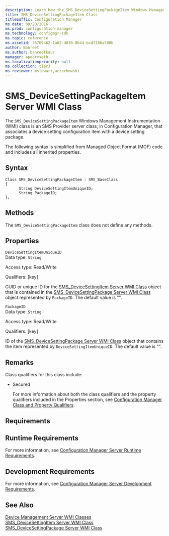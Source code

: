 ```yaml
---
description: Learn how the SMS_DeviceSettingPackageItem Windows Management Instrumentation (WMI) class is an SMS Provider server class, in Configuration Manager, that associates a device setting configuration item with a device setting package.
title: SMS_DeviceSettingPackageItem Class
titleSuffix: Configuration Manager
ms.date: 09/20/2016
ms.prod: configuration-manager
ms.technology: configmgr-sdk
ms.topic: reference
ms.assetid: 36769462-1a62-4830-8b44-bcd7386a508b
author: Banreet
ms.author: banreetkaur
manager: apoorvseth
ms.localizationpriority: null
ms.collection: tier3
ms.reviewer: mstewart,aczechowski
---
```

# SMS_DeviceSettingPackageItem Server WMI Class
The `SMS_DeviceSettingPackageItem` Windows Management Instrumentation (WMI) class is an SMS Provider server class, in Configuration Manager, that associates a device setting configuration item with a device setting package.  

 The following syntax is simplified from Managed Object Format (MOF) code and includes all inherited properties.  

## Syntax  

```  
Class SMS_DeviceSettingPackageItem : SMS_BaseClass  
{  
      String DeviceSettingItemUniqueID;  
      String PackageID;  
};  
```  

## Methods  
 The `SMS_DeviceSettingPackageItem` class does not define any methods.  

## Properties  
 `DeviceSettingItemUniqueID`  
 Data type: `String`  

 Access type: Read/Write  

 Qualifiers: [key]  

 GUID or unique ID for the [SMS_DeviceSettingItem Server WMI Class](../../../develop/reference/mdm/sms_devicesettingitem-server-wmi-class.md) object that is contained in the [SMS_DeviceSettingPackage Server WMI Class](../../../develop/reference/mdm/sms_devicesettingpackage-server-wmi-class.md) object represented by `PackageID`. The default value is "".  

 `PackageID`  
 Data type: `String`  

 Access type: Read/Write  

 Qualifiers: [key]  

 ID of the [SMS_DeviceSettingPackage Server WMI Class](../../../develop/reference/mdm/sms_devicesettingpackage-server-wmi-class.md) object that contains the item represented by `DeviceSettingItemUniqueID`. The default value is "".  

## Remarks  
 Class qualifiers for this class include:  

- Secured  

  For more information about both the class qualifiers and the property qualifiers included in the Properties section, see [Configuration Manager Class and Property Qualifiers](../../../develop/reference/misc/class-and-property-qualifiers.md).  

## Requirements  

## Runtime Requirements  
 For more information, see [Configuration Manager Server Runtime Requirements](../../../develop/core/reqs/server-runtime-requirements.md).  

## Development Requirements  
 For more information, see [Configuration Manager Server Development Requirements](../../../develop/core/reqs/server-development-requirements.md).  

## See Also  
 [Device Management Server WMI Classes](../../../develop/reference/mdm/device-management-server-wmi-classes.md)   
 [SMS_DeviceSettingItem Server WMI Class](../../../develop/reference/mdm/sms_devicesettingitem-server-wmi-class.md)   
 [SMS_DeviceSettingPackage Server WMI Class](../../../develop/reference/mdm/sms_devicesettingpackage-server-wmi-class.md)
